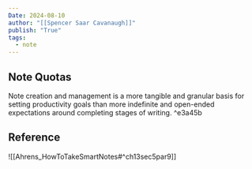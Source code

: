```yaml
---
Date: 2024-08-10
author: "[[Spencer Saar Cavanaugh]]"
publish: "True"
tags:
  - note
---
```


## Note Quotas

Note creation and management is a more tangible and granular basis for setting productivity goals than more indefinite and open-ended expectations around completing stages of writing. ^e3a45b

## Reference

![[Ahrens_HowToTakeSmartNotes#^ch13sec5par9]]
